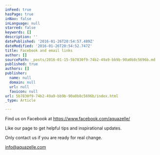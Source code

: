 ```yaml
---
inFeed: true
hasPage: true
inNav: false
inLanguage: null
starred: false
keywords: []
description: ''
datePublished: '2016-01-26T20:54:57.489Z'
dateModified: '2016-01-26T20:54:52.747Z'
title: Facebook and email links
author: []
sourcePath: _posts/2016-01-15-5b7830f9-74b2-49a9-bb9b-90a0b8c5696b.md
published: true
authors: []
publisher:
  name: null
  domain: null
  url: null
  favicon: null
url: 5b7830f9-74b2-49a9-bb9b-90a0b8c5696b/index.html
_type: Article

---
```

Find us on Facebook at https://www.facebook.com/aquazelle/

Like our page to get helpful tips and inspirational updates.

Only contact us if you are ready for real change.

info@aquazelle.com